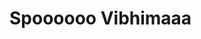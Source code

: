 <!DOCTYPE html>
<html>
<head>
	<title> Spoorthi BOSS</title>
</head>
<body>
<h1> Spoooooo Vibhimaaa </h1>
</body>
</html>